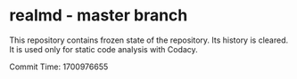 # realmd - master branch

This repository contains frozen state of the repository.
Its history is cleared. It is used only for static code
analysis with Codacy.

Commit Time: 1700976655